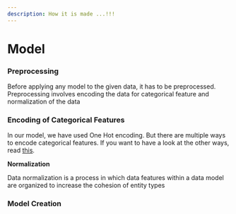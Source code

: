 ```yaml
---
description: How it is made ...!!!
---
```


# Model

### Preprocessing

Before applying any model to the given data, it has to be preprocessed. Preprocessing involves encoding the data for categorical feature and normalization of the data 

### Encoding of Categorical Features

In our model, we have used One Hot encoding. But there are multiple ways to encode categorical features. If you want to have a look at the other ways, read [this](https://kiwidamien.github.io/encoding-categorical-variables.html). 

**Normalization**

Data normalization is a process in which data features within a data model are organized to increase the cohesion of entity types

### 



### Model Creation



